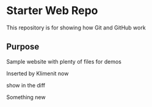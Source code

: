 # Starter Web Repo

This repository is for showing how Git and GitHub work

## Purpose

Sample website with plenty of files for demos

Inserted by Klimenit now

show in the diff


Something new
